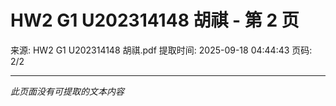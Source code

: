 # HW2 G1 U202314148 胡祺 - 第 2 页

来源: HW2 G1 U202314148 胡祺.pdf
提取时间: 2025-09-18 04:44:43
页码: 2/2

---

*此页面没有可提取的文本内容*